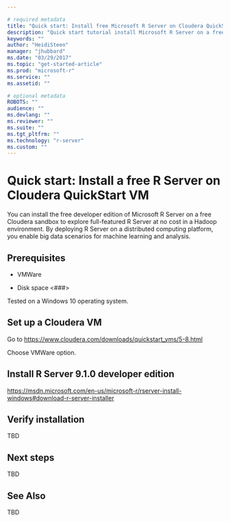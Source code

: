 ```yaml
---

# required metadata
title: "Quick start: Install free Microsoft R Server on Cloudera QuickStart VM"
description: "Quick start tutorial install Microsoft R Server on a free Cloudera virtual machine."
keywords: ""
author: "HeidiSteen"
manager: "jhubbard"
ms.date: "03/29/2017"
ms.topic: "get-started-article"
ms.prod: "microsoft-r"
ms.service: ""
ms.assetid: ""

# optional metadata
ROBOTS: ""
audience: ""
ms.devlang: ""
ms.reviewer: ""
ms.suite: ""
ms.tgt_pltfrm: ""
ms.technology: "r-server"
ms.custom: ""
---
```


# Quick start: Install a free R Server on Cloudera QuickStart VM

You can install the free developer edition of Microsoft R Server on a free Cloudera sandbox to explore full-featured R Server at no cost in a Hadoop environment. By deploying R Server on a distributed computing platform, you enable big data scenarios for machine learning and analysis.

## Prerequisites

+ VMWare

+ Disk space <###>

Tested on a Windows 10 operating system.

## Set up a Cloudera VM

Go to https://www.cloudera.com/downloads/quickstart_vms/5-8.html 

Choose VMWare option.

## Install R Server 9.1.0 developer edition

https://msdn.microsoft.com/en-us/microsoft-r/rserver-install-windows#download-r-server-installer 

## Verify installation

TBD

## Next steps

TBD

## See Also

TBD
